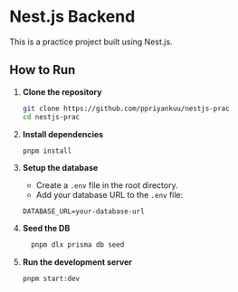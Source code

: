 # Nest.js Backend

This is a practice project built using Nest.js.

## How to Run

1. **Clone the repository**

   ```sh
   git clone https://github.com/ppriyankuu/nestjs-prac
   cd nestjs-prac
   ```

2. **Install dependencies**

   ```sh
   pnpm install
   ```

3. **Setup the database**

   - Create a `.env` file in the root directory.
   - Add your database URL to the `.env` file:

   ```env
   DATABASE_URL=your-database-url
   ```

4. **Seed the DB**

   ```sh
     pnpm dlx prisma db seed
   ```

5. **Run the development server**
   ```sh
   pnpm start:dev
   ```

